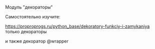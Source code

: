 Модуль "декораторы"

Самостоятельно изучите:

https://proproprogs.ru/python_base/dekoratory-funkciy-i-zamykaniya  только декораторы

и также декоратор @wrapper